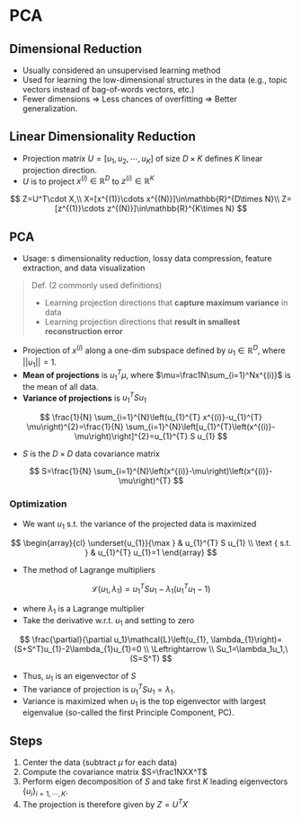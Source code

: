 # PCA

## Dimensional Reduction

- Usually considered an unsupervised learning method
- Used for learning the low-dimensional structures in the data (e.g.,  topic vectors instead of bag-of-words vectors, etc.)
- Fewer dimensions $\Rightarrow$ Less chances of overfitting $\Rightarrow$ Better generalization.

## Linear Dimensionality Reduction

- Projection matrix $U = [u_1, u_2, \cdots, u_K]$ of size $D\times K$ defines $K$ linear projection direction.
- $U$ is to project $x^{(i)}\in \mathbb R^D$ to $z^{(i)}\in\mathbb{R}^K$

$$
Z=U^T\cdot X,\\
X=[x^{(1)}\cdots x^{(N)}]\in\mathbb{R}^{D\times N}\\
Z=[z^{(1)}\cdots z^{(N)}]\in\mathbb{R}^{K\times N}
$$

## PCA

- Usage: s dimensionality reduction, lossy data compression, feature extraction, and data visualization

> Def. (2 commonly used definitions)
>
> - Learning projection directions that **capture maximum variance** in data
> - Learning projection directions that **result in smallest reconstruction error**

- Projection of $x^{(i)}$ along a one-dim subspace defined by $u_1\in\mathbb{R}^D$, where $\vert\vert u_1\vert\vert=1$.
- **Mean of projections** is $u_1^T\mu$, where $\mu=\frac1N\sum_{i=1}^Nx^{(i)}$ is the mean of all data.
- **Variance of projections** is $u_1^TSu_1$

$$
\frac{1}{N} \sum_{i=1}^{N}\left(u_{1}^{T} x^{(i)}-u_{1}^{T} \mu\right)^{2}=\frac{1}{N} \sum_{i=1}^{N}\left[u_{1}^{T}\left(x^{(i)}-\mu\right)\right]^{2}=u_{1}^{T} S u_{1}
$$
- $S$ is the $D \times D$ data covariance matrix

$$
S=\frac{1}{N} \sum_{i=1}^{N}\left(x^{(i)}-\mu\right)\left(x^{(i)}-\mu\right)^{T}
$$

### Optimization

- We want $u_{1}$ s.t. the variance of the projected data is maximized

$$
\begin{array}{cl}
\underset{u_{1}}{\max } & u_{1}^{T} S u_{1} \\
\text { s.t. } & u_{1}^{T} u_{1}=1
\end{array}
$$
- The method of Lagrange multipliers

$$
\mathcal{L}\left(u_{1}, \lambda_{1}\right)=u_{1}^{T} S u_{1}-\lambda_{1}\left(u_{1}^{T} u_{1}-1\right)
$$
- where $\lambda_{1}$ is a Lagrange multiplier
- Take the derivative w.r.t. $u_1$ and setting to zero

$$
\frac{\partial}{\partial u_1}\mathcal{L}\left(u_{1}, \lambda_{1}\right)=(S+S^T)u_{1}-2\lambda_{1}u_{1}=0 \\
\Leftrightarrow \\
Su_1=\lambda_1u_1,\ (S=S^T)
$$

- Thus, $u_1$ is an eigenvector of $S$
- The variance of projection is $u_1^TSu_1=\lambda_1$.
- Variance is maximized when $u_1$ is the top eigenvector with largest eigenvalue (so-called the first Principle Component, PC).

## Steps

1. Center the data (subtract $\mu$ for each data)
2. Compute the covariance matrix $S=\frac1NXX^T$
3. Perform eigen decomposition of $S$ and take first $K$ leading eigenvectors $\{u_i\}_{i=1,\cdots,K}$.
4. The projection is therefore given by $Z=U^TX$

